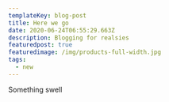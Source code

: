 ```yaml
---
templateKey: blog-post
title: Here we go
date: 2020-06-24T06:55:29.663Z
description: Blogging for realsies
featuredpost: true
featuredimage: /img/products-full-width.jpg
tags:
  - new
---
```

Something swell